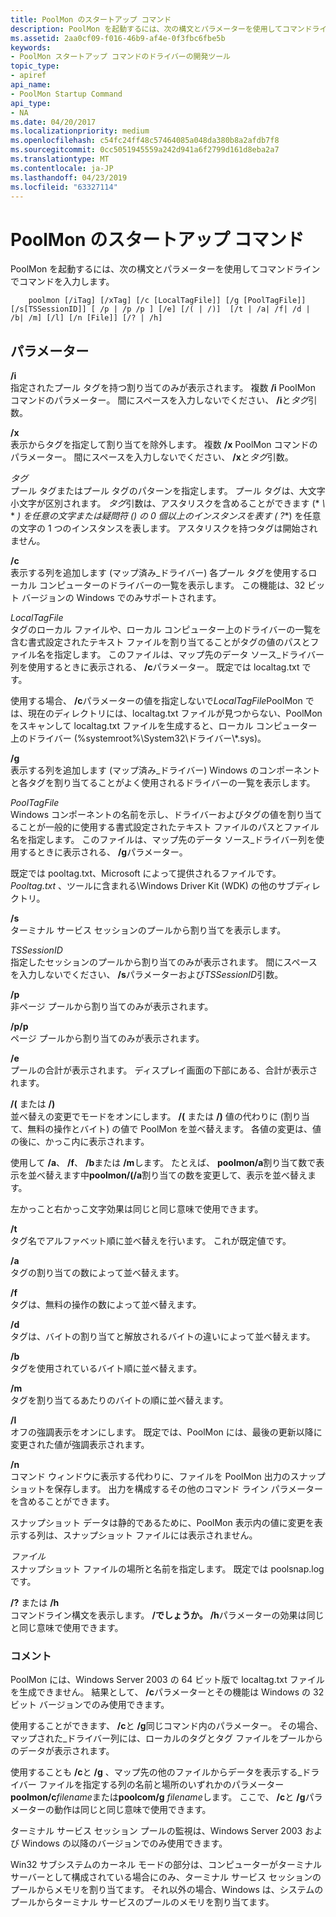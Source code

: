 ```yaml
---
title: PoolMon のスタートアップ コマンド
description: PoolMon を起動するには、次の構文とパラメーターを使用してコマンドラインでコマンドを入力します。
ms.assetid: 2aa0cf09-f016-46b9-af4e-0f3fbc6fbe5b
keywords:
- PoolMon スタートアップ コマンドのドライバーの開発ツール
topic_type:
- apiref
api_name:
- PoolMon Startup Command
api_type:
- NA
ms.date: 04/20/2017
ms.localizationpriority: medium
ms.openlocfilehash: c54fc24ff48c57464085a048da380b8a2afdb7f8
ms.sourcegitcommit: 0cc5051945559a242d941a6f2799d161d8eba2a7
ms.translationtype: MT
ms.contentlocale: ja-JP
ms.lasthandoff: 04/23/2019
ms.locfileid: "63327114"
---
```

# <a name="poolmon-startup-command"></a>PoolMon のスタートアップ コマンド


PoolMon を起動するには、次の構文とパラメーターを使用してコマンドラインでコマンドを入力します。

```
    poolmon [/iTag] [/xTag] [/c [LocalTagFile]] [/g [PoolTagFile]] [/s[TSSessionID]] [ /p | /p /p ] [/e] [/( | /)]  [/t | /a| /f| /d | /b| /m] [/l] [/n [File]] [/? | /h] 
```

## <a name="span-idddkpoolmonstartupcommandtoolsspanspan-idddkpoolmonstartupcommandtoolsspanparameters"></a><span id="ddk_poolmon_startup_command_tools"></span><span id="DDK_POOLMON_STARTUP_COMMAND_TOOLS"></span>パラメーター


<span id="________i______"></span><span id="________I______"></span> **/i**   
指定されたプール タグを持つ割り当てのみが表示されます。 複数 **/i** PoolMon コマンドのパラメーター。 間にスペースを入力しないでください、 **/i**と*タグ*引数。

<span id="________x______"></span><span id="________X______"></span> **/x**   
表示からタグを指定して割り当てを除外します。 複数 **/x** PoolMon コマンドのパラメーター。 間にスペースを入力しないでください、 **/x**と*タグ*引数。

<span id="_______Tag______"></span><span id="_______tag______"></span><span id="_______TAG______"></span> *タグ*   
プール タグまたはプール タグのパターンを指定します。 プール タグは、大文字小文字が区別されます。 *タグ*引数は、アスタリスクを含めることができます (* *\\* * *) を任意の文字または疑問符 () の 0 個以上のインスタンスを表す (* <em>?</em>*) を任意の文字の 1 つのインスタンスを表します。 アスタリスクを持つタグは開始されません。

<span id="________c______"></span><span id="________C______"></span> **/c**   
表示する列を追加します (マップ済み\_ドライバー) 各プール タグを使用するローカル コンピューターのドライバーの一覧を表示します。 この機能は、32 ビット バージョンの Windows でのみサポートされます。

<span id="_______LocalTagFile______"></span><span id="_______localtagfile______"></span><span id="_______LOCALTAGFILE______"></span> *LocalTagFile*   
タグのローカル ファイルや、ローカル コンピューター上のドライバーの一覧を含む書式設定されたテキスト ファイルを割り当てることがタグの値のパスとファイル名を指定します。 このファイルは、マップ先のデータ ソース\_ドライバー列を使用するときに表示される、 **/c**パラメーター。 既定では localtag.txt です。

使用する場合、 **/c**パラメーターの値を指定しないで*LocalTagFile*PoolMon では、現在のディレクトリには、localtag.txt ファイルが見つからない、PoolMon をスキャンして localtag.txt ファイルを生成すると、ローカル コンピューター上のドライバー (%systemroot%\\System32\\ドライバー\\\*.sys)。

<span id="________g______"></span><span id="________G______"></span> **/g**   
表示する列を追加します (マップ済み\_ドライバー) Windows のコンポーネントと各タグを割り当てることがよく使用されるドライバーの一覧を表示します。

<span id="_______PoolTagFile______"></span><span id="_______pooltagfile______"></span><span id="_______POOLTAGFILE______"></span> *PoolTagFile*   
Windows コンポーネントの名前を示し、ドライバーおよびタグの値を割り当てることが一般的に使用する書式設定されたテキスト ファイルのパスとファイル名を指定します。 このファイルは、マップ先のデータ ソース\_ドライバー列を使用するときに表示される、 **/g**パラメーター。

既定では pooltag.txt、Microsoft によって提供されるファイルです。 *Pooltag.txt* 、ツールに含まれる\\Windows Driver Kit (WDK) の他のサブディレクトリ。

<span id="________s______"></span><span id="________S______"></span> **/s**   
ターミナル サービス セッションのプールから割り当てを表示します。

<span id="_______TSSessionID______"></span><span id="_______tssessionid______"></span><span id="_______TSSESSIONID______"></span> *TSSessionID*   
指定したセッションのプールから割り当てのみが表示されます。 間にスペースを入力しないでください、 **/s**パラメーターおよび*TSSessionID*引数。

<span id="________p______"></span><span id="________P______"></span> **/p**   
非ページ プールから割り当てのみが表示されます。

<span id="________p__p_______"></span><span id="________P__P_______"></span> **/p/p**   
ページ プールから割り当てのみが表示されます。

<span id="________e_______"></span><span id="________E_______"></span> **/e**   
プールの合計が表示されます。 ディスプレイ画面の下部にある、合計が表示されます。

<span id="__________or___"></span><span id="__________OR___"></span> **/(** または **/)**  
並べ替えの変更でモードをオンにします。 **/(** または **/)** 値の代わりに (割り当て、無料の操作とバイト) の値で PoolMon を並べ替えます。 各値の変更は、値の後に、かっこ内に表示されます。

使用して **/a**、 **/f**、 **/b**または **/m**します。 たとえば、 **poolmon/a**割り当て数で表示を並べ替えます中**poolmon/(/a**割り当ての数を変更して、表示を並べ替えます。

左かっこと右かっこ文字効果は同じと同じ意味で使用できます。

<span id="________t______"></span><span id="________T______"></span> **/t**   
タグ名でアルファベット順に並べ替えを行います。 これが既定値です。

<span id="________a______"></span><span id="________A______"></span> **/a**   
タグの割り当ての数によって並べ替えます。

<span id="________f_______"></span><span id="________F_______"></span> **/f**   
タグは、無料の操作の数によって並べ替えます。

<span id="________d______"></span><span id="________D______"></span> **/d**   
タグは、バイトの割り当てと解放されるバイトの違いによって並べ替えます。

<span id="________b_______"></span><span id="________B_______"></span> **/b**   
タグを使用されているバイト順に並べ替えます。

<span id="________m_______"></span><span id="________M_______"></span> **/m**   
タグを割り当てるあたりのバイトの順に並べ替えます。

<span id="________l______"></span><span id="________L______"></span> **/l**   
オフの強調表示をオンにします。 既定では、PoolMon には、最後の更新以降に変更された値が強調表示されます。

<span id="________n______"></span><span id="________N______"></span> **/n**   
コマンド ウィンドウに表示する代わりに、ファイルを PoolMon 出力のスナップショットを保存します。 出力を構成するその他のコマンド ライン パラメーターを含めることができます。

スナップショット データは静的であるために、PoolMon 表示内の値に変更を表示する列は、スナップショット ファイルには表示されません。

<span id="_______File______"></span><span id="_______file______"></span><span id="_______FILE______"></span> *ファイル*   
スナップショット ファイルの場所と名前を指定します。 既定では poolsnap.log です。

<span id="__________or__h"></span><span id="__________OR__H"></span> **/?** または **/h**  
コマンドライン構文を表示します。 **/でしょうか。** **/h**パラメーターの効果は同じと同じ意味で使用できます。

### <a name="span-idcommentsspanspan-idcommentsspancomments"></a><span id="comments"></span><span id="COMMENTS"></span>コメント

PoolMon には、Windows Server 2003 の 64 ビット版で localtag.txt ファイルを生成できません。 結果として、 **/c**パラメーターとその機能は Windows の 32 ビット バージョンでのみ使用できます。

使用することができます、 **/c**と **/g**同じコマンド内のパラメーター。 その場合、マップされた\_ドライバー列には、ローカルのタグとタグ ファイルをプールからのデータが表示されます。

使用することも **/c**と **/g** 、マップ先の他のファイルからデータを表示する\_ドライバー ファイルを指定する列の名前と場所のいずれかのパラメーター **poolmon/c***filename*または**poolcom/g** *filename*します。 ここで、 **/c**と **/g**パラメーターの動作は同じと同じ意味で使用できます。

ターミナル サービス セッション プールの監視は、Windows Server 2003 および Windows の以降のバージョンでのみ使用できます。

Win32 サブシステムのカーネル モードの部分は、コンピューターがターミナル サーバーとして構成されている場合にのみ、ターミナル サービス セッションのプールからメモリを割り当てます。 それ以外の場合、Windows は、システムのプールからターミナル サービスのプールのメモリを割り当てます。









